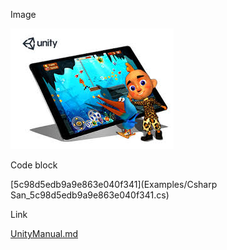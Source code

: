 Image

![abc](Images/angeler_5c7521e961b3b4807869e55d.jpg)

Code block

[5c98d5edb9a9e863e040f341](Examples/Csharp San_5c98d5edb9a9e863e040f341.cs)

Link

[UnityManual.md](UnityManual.md)

